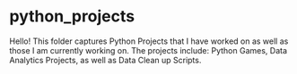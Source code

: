 # python_projects
Hello! This folder captures Python Projects that I have worked on as well as those I am currently working on. The projects include: Python Games, Data Analytics Projects, as well as Data Clean up Scripts.
